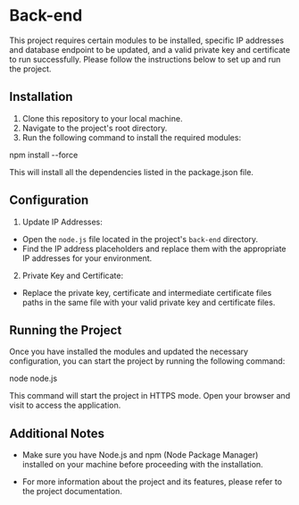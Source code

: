 # Back-end

This project requires certain modules to be installed, specific IP addresses and database endpoint to be updated, and a valid private key and certificate to run successfully. Please follow the instructions below to set up and run the project.

## Installation

1. Clone this repository to your local machine.
2. Navigate to the project's root directory.
3. Run the following command to install the required modules:

npm install --force

This will install all the dependencies listed in the package.json file.

## Configuration

1. Update IP Addresses:
- Open the `node.js` file located in the project's `back-end` directory.
- Find the IP address placeholders and replace them with the appropriate IP addresses for your environment.

2. Private Key and Certificate:
- Replace the private key, certificate and intermediate certificate files paths in the same file with your valid private key and certificate files.

## Running the Project

Once you have installed the modules and updated the necessary configuration, you can start the project by running the following command:

node node.js

This command will start the project in HTTPS mode. Open your browser and visit to access the application.

## Additional Notes

- Make sure you have Node.js and npm (Node Package Manager) installed on your machine before proceeding with the installation.

- For more information about the project and its features, please refer to the project documentation.

